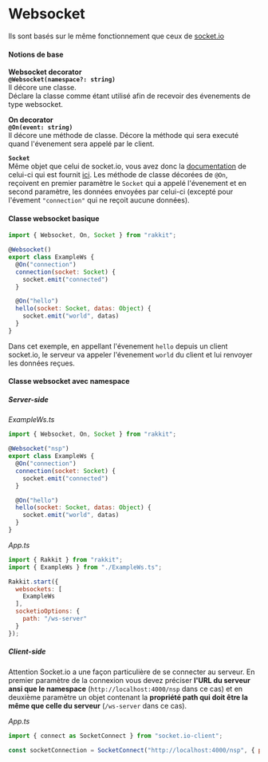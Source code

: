 # Websocket
Ils sont basés sur le même fonctionnement que ceux de [socket.io](https://socket.io)

#### Notions de base
**Websocket decorator**  
**`@Websocket(namespace?: string)`**  
Il décore une classe.  
Déclare la classe comme étant utilisé afin de recevoir des évenements de type websocket.

**On decorator**  
**`@On(event: string)`**  
Il décore une méthode de classe.
Décore la méthode qui sera executé quand l'évenement sera appelé par le client.

**`Socket`**  
Même objet que celui de socket.io, vous avez donc la [documentation](https://socket.io/docs/server-api#Socket) de celui-ci qui est fournit [ici](https://socket.io/docs/server-api#Socket).
Les méthode de classe décorées de `@On`, reçoivent en premier paramètre le `Socket` qui a appelé l'évenement et en second paramètre, les données envoyées par celui-ci (excepté pour l'évement `"connection"` qui ne reçoit aucune données).

#### Classe websocket basique
```javascript
import { Websocket, On, Socket } from "rakkit";

@Websocket()
export class ExampleWs {
  @On("connection")
  connection(socket: Socket) {
    socket.emit("connected")
  }

  @On("hello")
  hello(socket: Socket, datas: Object) {
    socket.emit("world", datas)
  }
}
```
Dans cet exemple, en appellant l'évenement `hello` depuis un client socket.io, le serveur va appeler l'évenement `world` du client et lui renvoyer les données reçues.

#### Classe websocket avec namespace

##### Server-side
_ExampleWs.ts_
```javascript
import { Websocket, On, Socket } from "rakkit";

@Websocket("nsp")
export class ExampleWs {
  @On("connection")
  connection(socket: Socket) {
    socket.emit("connected")
  }

  @On("hello")
  hello(socket: Socket, datas: Object) {
    socket.emit("world", datas)
  }
}
```

_App.ts_
```javascript
import { Rakkit } from "rakkit";
import { ExampleWs } from "./ExampleWs.ts";

Rakkit.start({
  websockets: [
    ExampleWs
  ],
  socketioOptions: {
    path: "/ws-server"
  }
});
```

##### Client-side
Attention Socket.io a une façon particulière de se connecter au serveur. En premier paramètre de la connexion vous devez préciser **l'URL du serveur ansi que le namespace** (`http://localhost:4000/nsp` dans ce cas) et en deuxième paramètre un objet contenant la **propriété path qui doit être la même que celle du serveur** (`/ws-server` dans ce cas).  

_App.ts_
```javascript
import { connect as SocketConnect } from "socket.io-client";

const socketConnection = SocketConnect("http://localhost:4000/nsp", { path: "/ws-server" });
```
